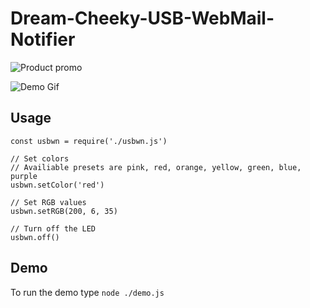 # Dream-Cheeky-USB-WebMail-Notifier

![Product promo](https://i.imgur.com/5Vropmk.jpg)

![Demo Gif](https://i.imgur.com/Ehwkm60.gif)

## Usage
```JS
const usbwn = require('./usbwn.js')

// Set colors
// Availiable presets are pink, red, orange, yellow, green, blue, purple
usbwn.setColor('red')

// Set RGB values
usbwn.setRGB(200, 6, 35)

// Turn off the LED
usbwn.off()
```

## Demo
To run the demo type `node ./demo.js`
